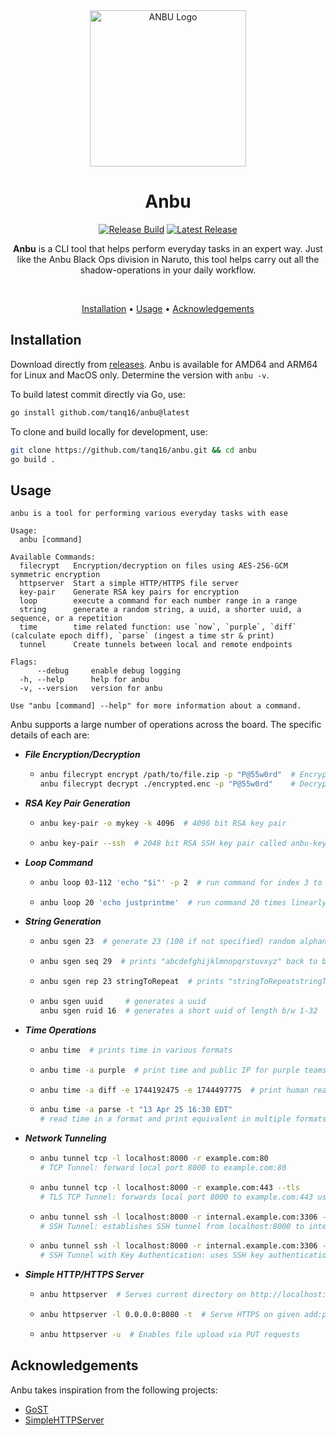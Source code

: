 <div align="center">
  <img src=".github/assets/logo.png" alt="ANBU Logo" width="250"/>

  <h1 align="center">Anbu</h1>

  <a href="https://github.com/tanq16/anbu/actions/workflows/release.yml"><img src="https://github.com/tanq16/anbu/actions/workflows/release.yml/badge.svg" alt="Release Build"></a>&nbsp;<a href="https://github.com/tanq16/anbu/releases/latest"><img src="https://img.shields.io/github/v/release/tanq16/anbu" alt="Latest Release"></a><br>

  <p><b>Anbu</b> is a CLI tool that helps perform everyday tasks in an expert way. Just like the Anbu Black Ops division in Naruto, this tool helps carry out all the shadow-operations in your daily workflow.</p><br>
  
  <a href="#installation">Installation</a> &bull; <a href="#usage">Usage</a> &bull; <a href="#acknowledgements">Acknowledgements</a><br>
</div>

## Installation

Download directly from [releases](https://github.com/Tanq16/anbu/releases). Anbu is available for AMD64 and ARM64 for Linux and MacOS only. Determine the version with `anbu -v`.

To build latest commit directly via Go, use:

```bash
go install github.com/tanq16/anbu@latest
```

To clone and build locally for development, use:

```bash
git clone https://github.com/tanq16/anbu.git && cd anbu
go build .
```

## Usage

```
anbu is a tool for performing various everyday tasks with ease

Usage:
  anbu [command]

Available Commands:
  filecrypt   Encryption/decryption on files using AES-256-GCM symmetric encryption
  httpserver  Start a simple HTTP/HTTPS file server
  key-pair    Generate RSA key pairs for encryption
  loop        execute a command for each number range in a range
  string      generate a random string, a uuid, a shorter uuid, a sequence, or a repetition
  time        time related function: use `now`, `purple`, `diff` (calculate epoch diff), `parse` (ingest a time str & print)
  tunnel      Create tunnels between local and remote endpoints

Flags:
      --debug     enable debug logging
  -h, --help      help for anbu
  -v, --version   version for anbu

Use "anbu [command] --help" for more information about a command.
```

Anbu supports a large number of operations across the board. The specific details of each are:

- ***File Encryption/Decryption***
  - ```bash
    anbu filecrypt encrypt /path/to/file.zip -p "P@55w0rd"  # Encrypt a file
    anbu filecrypt decrypt ./encrypted.enc -p "P@55w0rd"    # Decrypt a file
    ```
- ***RSA Key Pair Generation***
  - ```bash
    anbu key-pair -o mykey -k 4096  # 4096 bit RSA key pair
    ```
  - ```bash
    anbu key-pair --ssh  # 2048 bit RSA SSH key pair called anbu-key.*
    ```
- ***Loop Command***
  - ```bash
    anbu loop 03-112 'echo "$i"' -p 2  # run command for index 3 to 112 as 003, 004, ...
    ```
  - ```bash
    anbu loop 20 'echo justprintme'  # run command 20 times linearly
    ```
- ***String Generation***
  - ```bash
    anbu sgen 23  # generate 23 (100 if not specified) random alphanumeric chars
    ```
  - ```bash
    anbu sgen seq 29  # prints "abcdefghijklmnopqrstuvxyz" back to back until desired length
    ```
  - ```bash
    anbu sgen rep 23 stringToRepeat  # prints "stringToRepeatstringToRepeat...23 times"
    ```
  - ```bash
    anbu sgen uuid     # generates a uuid
    anbu sgen ruid 16  # generates a short uuid of length b/w 1-32
    ```
- ***Time Operations***
  - ```bash
    anbu time  # prints time in various formats
    ```
  - ```bash
    anbu time -a purple  # print time and public IP for purple teams
    ```
  - ```bash
    anbu time -a diff -e 1744192475 -e 1744497775  # print human readable diff between 2 epochs
    ```
  - ```bash
    anbu time -a parse -t "13 Apr 25 16:30 EDT"
    # read time in a format and print equivalent in multiple formats
    ```
- ***Network Tunneling***
  - ```bash
    anbu tunnel tcp -l localhost:8000 -r example.com:80
    # TCP Tunnel: forward local port 8000 to example.com:80
    ```
  - ```bash
    anbu tunnel tcp -l localhost:8000 -r example.com:443 --tls
    # TLS TCP Tunnel: forwards local port 8000 to example.com:443 using TLS
    ```
  - ```bash
    anbu tunnel ssh -l localhost:8000 -r internal.example.com:3306 -s ssh.example.com:22 -u username -p password
    # SSH Tunnel: establishes SSH tunnel from localhost:8000 to internal.example.com:3306 via SSH server
    ```
  - ```bash
    anbu tunnel ssh -l localhost:8000 -r internal.example.com:3306 -s ssh.example.com:22 -u username -k ~/.ssh/mykey
    # SSH Tunnel with Key Authentication: uses SSH key authentication instead of password
    ```
- ***Simple HTTP/HTTPS Server***
  - ```bash
    anbu httpserver  # Serves current directory on http://localhost:8000
    ```
  - ```bash
    anbu httpserver -l 0.0.0.0:8080 -t  # Serve HTTPS on given add:port with a self-signed cert
    ```
  - ```bash
    anbu httpserver -u  # Enables file upload via PUT requests
    ```

## Acknowledgements

Anbu takes inspiration from the following projects:

- [GoST](https://github.com/ginuerzh/gost)
- [SimpleHTTPServer](https://github.com/projectdiscovery/simplehttpserver)
